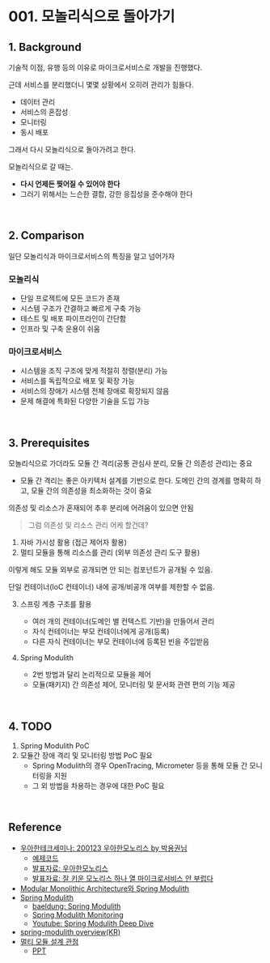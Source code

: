 # 001. 모놀리식으로 돌아가기
## 1. Background
기술적 이점, 유행 등의 이유로 마이크로서비스로 개발을 진행했다.

근데 서비스를 분리했더니 몇몇 상황에서 오히려 관리가 힘들다.
- 데이터 관리
- 서비스의 혼잡성
- 모니터링
- 동시 배포

그래서 다시 모놀리식으로 돌아가려고 한다.

모놀리식으로 갈 때는.
- **다시 언제든 찢어질 수 있어야 한다**
- 그러기 위해서는 느슨한 결합, 강한 응집성을 준수해야 한다

<br/>

## 2. Comparison
일단 모놀리식과 마이크로서비스의 특징을 알고 넘어가자

### 모놀리식
- 단일 프로젝트에 모든 코드가 존재
- 시스템 구조가 간결하고 빠르게 구축 가능
- 테스트 및 배포 파이프라인이 간단함
- 인프라 및 구축 운용이 쉬움

### 마이크로서비스
- 시스템을 조직 구조에 맞게 적절히 정렬(분리) 가능
- 서비스를 독립적으로 배포 및 확장 가능
- 서비스의 장애가 시스템 전체 장애로 확장되지 않음
- 문제 해결에 특화된 다양한 기술을 도입 가능

<br/>

## 3. Prerequisites
모놀리식으로 가더라도 모듈 간 격리(공통 관심사 분리, 모듈 간 의존성 관리)는 중요
- 모듈 간 격리는 좋은 아키텍처 설계를 기반으로 한다. 도메인 간의 경계를 명확히 하고, 모듈 간의 의존성을 최소화하는 것이 중요

의존성 및 리소스가 혼재되어 추후 분리에 어려움이 있으면 안됨

> 그럼 의존성 및 리소스 관리 어케 할건데?

1. 자바 가시성 활용 (접근 제어자 활용)
2. 멀티 모듈을 통해 리소스를 관리 (외부 의존성 관리 도구 활용)

이렇게 해도 모듈 외부로 공개되면 안 되는 컴포넌트가 공개될 수 있음. 

단일 컨테이너(IoC 컨테이너) 내에 공개/비공개 여부를 제한할 수 없음.

3. 스프링 계층 구조를 활용
   - 여러 개의 컨테이너(도메인 별 컨텍스트 기반)을 만들어서 관리
   - 자식 컨테이너는 부모 컨테이너에게 공개(등록)
   - 다른 자식 컨테이너는 부모 컨테이너에 등록된 빈을 주입받음

4. Spring Modulith
   - 2번 방법과 달리 논리적으로 모듈을 제어
   - 모듈(패키지) 간 의존성 제어, 모니터링 및 문서화 관련 편의 기능 제공

<br/>

## 4. TODO
1. Spring Modulith PoC
2. 모듈간 장애 격리 및 모니터링 방법 PoC 필요
   - Spring Modulith의 경우 OpenTracing, Micrometer 등을 통해 모듈 간 모니터링을 지원
   - 그 외 방법을 차용하는 경우에 대한 PoC 필요

<br/>

## Reference
- [우아한테크세미나: 200123 우아한모노리스 by 박용권님](https://www.youtube.com/watch?v=SrQeIz3gXZg)
  - [예제코드](https://github.com/arawn/building-modular-monoliths-using-spring) 
  - [발표자료: 우아한모노리스](https://www.slideshare.net/slideshow/ss-224478403/224478403)
  - [발표자료: 잘 키운 모노리스 하나 열 마이크로서비스 안 부럽다](https://www.slideshare.net/slideshow/ss-195979955/195979955)
- [Modular Monolithic Architecture와 Spring Modulith](https://monday9pm.com/modular-architecture%EC%99%80-spring-modulith-43b6709b2937)
- [Spring Modulith](https://docs.spring.io/spring-modulith/reference/index.html)
  - [baeldung: Spring Modulith](https://www.baeldung.com/spring-modulith)
  - [Spring Modulith Monitoring](https://docs.spring.io/spring-modulith/reference/production-ready.html)
  - [Youtube: Spring Modulith Deep Dive](https://www.youtube.com/watch?v=430YOyMNjhs)
- [spring-modulith overview(KR)](https://velog.io/@gehwan96/Spring-Modulith)
- [멀티 모듈 설계 관점](https://mangkyu.tistory.com/304)
  - [PPT](https://docs.google.com/presentation/d/1TSs-w9WW7Bz0qtu9byVR7UnHYNAYYWYt/edit#slide=id.p1)